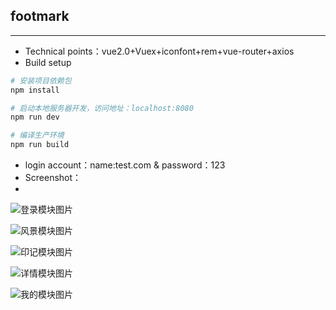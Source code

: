 footmark
--------

----------

 - Technical points：vue2.0+Vuex+iconfont+rem+vue-router+axios
 - Build setup

``` bash
# 安装项目依赖包
npm install

# 启动本地服务器开发，访问地址：localhost:8080
npm run dev

# 编译生产环境
npm run build
```

 - login account：name:test.com & password：123
 - Screenshot：
 -


 ![登录模块图片](./view/1.png)

 ![风景模块图片](./view/2.png)

 ![印记模块图片](./view/3.png)

 ![详情模块图片](./view/4.png)

 ![我的模块图片](./view/5.png)
